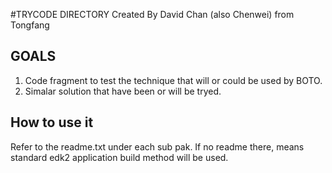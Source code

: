 #TRYCODE DIRECTORY Created By David Chan (also Chenwei) from Tongfang

## GOALS
1. Code fragment to test the technique that will or could be used by BOTO.
2. Simalar solution that have been or will be tryed.

## How to use it

Refer to the readme.txt under each sub pak. If no readme there, means standard edk2 application build method will be used.
